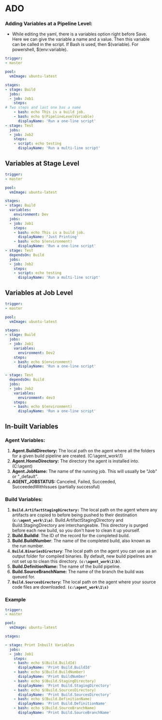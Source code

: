 # ADO

### Adding Variables at a Pipeline Level:
- While editing the yaml, there is a variables option right before Save. Here we can give the variable a name and a value. Then this variable can be called in the script. If Bash is used, then $(variable). For powershell, $(env:variable).

```yaml
trigger:
- master

pool:
  vmImage: ubuntu-latest

stages:
- stage: Build
  jobs:
  - job: Job1
    steps:
# Two steps and last one has a name
    - bash: echo This is a build job.
    - bash: echo $(PipelineLevelVariable)
      displayName: 'Run a one-line script'
- stage: Test
  jobs:
  - job: Job2
    steps:
    - script: echo testing
      displayName: 'Run a multi-line script'
```

## Variables at Stage Level
```yaml
trigger:
- master

pool:
  vmImage: ubuntu-latest

stages:
- stage: Build
  variables:
    environment: Dev
  jobs:
  - job: Job1
    steps:
    - bash: echo This is a build job.
      displayName: 'Just Printing'
    - bash: echo $(environment)
      displayName: 'Run a one-line script'
- stage: Test
  dependsOn: Build
  jobs:
  - job: Job2
    steps:
    - script: echo testing
      displayName: 'Run a multi-line script'
```
## Variables at Job Level
```yaml
trigger:
- master

pool:
  vmImage: ubuntu-latest

stages:
- stage: Build
  jobs:
  - job: Job1
    variables:
      environment: Dev2
    steps:
    - bash: echo $(environment)
      displayName: 'Run a one-line script'

- stage: Test
  dependsOn: Build
  jobs:
  - job: Job2
    variables:
      environment: dev3
    steps:
    - bash: echo $(environment)
      displayName: 'Run a one-line script'
```

## In-built Variables
### Agent Variables:
1. **Agent.BuildDirectory:** The local path on the agent where all the folders for a given build pipeline are created. (C:\agent_work\1)
2. **Agent.HomeDirectory:** The directory the agent is installed into. (C:\agent)
3. **Agent.JobName:** The name of the running job. This will usually be "Job" or "_default".
4. **AGENT_JOBSTATUS:** Canceled, Failed, Succeeded, SucceededWithIssues (partially successful)
   
### Build Variables:
1. **`Build.ArtifactStagingDirectory:`** The local path on the agent where any artifacts are copied to before being pushed to their destination (**`c:\agent_work\1\a)`**. Build.ArtifactStagingDirectory and Build.StagingDirectory are interchangeable. This directory is purged before each new build, so you don't have to clean it up yourself.
2. **Build.BuildId**: The ID of the record for the completed build.
3. **Build.BuildNumber**: The name of the completed build, also known as the run number.
4. **`Build.BinariesDirectory`**: The local path on the agent you can use as an output folder for compiled binaries. By default, new build pipelines are not set up to clean this directory. **`(c:\agent_work\1\b)`**.
5. **Build.DefinitionName:** The name of the build pipeline.
6. **Build.SourceBranchName:** The name of the branch the build was queued for.
7. **`Build.SourcesDirectory`:** The local path on the agent where your source code files are downloaded. **`(c:\agent_work\1\s)`**

### Example
```yaml
trigger:
- master

pool:
  vmImage: ubuntu-latest

stages:

- stage: Print Inbuilt Variables
  jobs:
  - job: Job1
    steps:
    - bash: echo $(Build.BuildId)
      displayName: 'Print Build.BuildId'
    - bash: echo $(Build.BuildNumber)
      displayName: 'Print BuildNumber'
    - bash: echo $(Build.StagingDirectory)
      displayName: 'Print Build.StagingDirectory'
    - bash: echo $(Build.SourcesDirectory)
      displayName: 'Print Build.SourcesDirectory'
    - bash: echo $(Build.DefinitionName)
      displayName: 'Print Build.DefinitionName' 
    - bash: echo $(Build.SourceBranchName)  
      displayName: 'Print Build.SourceBranchName'
```
   
